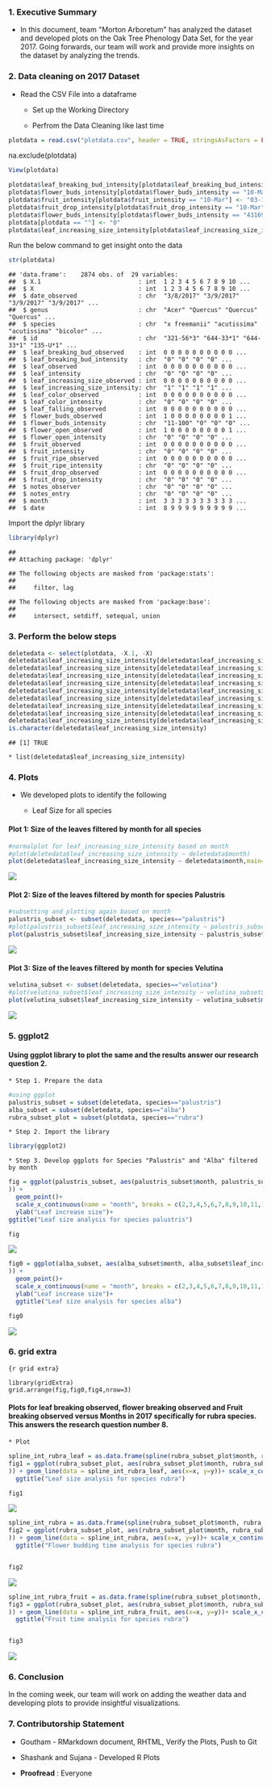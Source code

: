 ### 1. Executive Summary

-   In this document, team "Morton Arboretum" has analyzed the dataset and developed plots on the Oak Tree Phenology Data Set, for the year 2017. Going forwards, our team will work and provide more insights on the dataset by analyzing the trends.

### 2. Data cleaning on 2017 Dataset

-   Read the CSV File into a dataframe

    -   Set up the Working Directory

    -   Perfrom the Data Cleaning like last time

``` r
plotdata = read.csv("plotdata.csv", header = TRUE, stringsAsFactors = FALSE)
```

na.exclude(plotdata)

``` r
View(plotdata)
```

``` r
plotdata$leaf_breaking_bud_intensity[plotdata$leaf_breaking_bud_intensity == "10-Mar"] <- "03-10"
plotdata$flower_buds_intensity[plotdata$flower_buds_intensity == "10-Mar"] <- "03-10"
plotdata$fruit_intensity[plotdata$fruit_intensity == "10-Mar"] <- "03-10"
plotdata$fruit_drop_intensity[plotdata$fruit_drop_intensity == "10-Mar"] <- "03-10"
plotdata$flower_buds_intensity[plotdata$flower_buds_intensity == "43169.00"] <- "03-10"
plotdata[plotdata == ""] <- "0"
plotdata$leaf_increasing_size_intensity[plotdata$leaf_increasing_size_intensity == "0"] <- "1"
```

Run the below command to get insight onto the data

``` r
str(plotdata)
```

    ## 'data.frame':    2874 obs. of  29 variables:
    ##  $ X.1                           : int  1 2 3 4 5 6 7 8 9 10 ...
    ##  $ X                             : int  1 2 3 4 5 6 7 8 9 10 ...
    ##  $ date_observed                 : chr  "3/8/2017" "3/9/2017" "3/9/2017" "3/9/2017" ...
    ##  $ genus                         : chr  "Acer" "Quercus" "Quercus" "Quercus" ...
    ##  $ species                       : chr  "x freemanii" "acutissima" "acutissima" "bicolor" ...
    ##  $ id                            : chr  "321-56*3" "644-33*1" "644-33*1" "135-U*1" ...
    ##  $ leaf_breaking_bud_observed    : int  0 0 0 0 0 0 0 0 0 0 ...
    ##  $ leaf_breaking_bud_intensity   : chr  "0" "0" "0" "0" ...
    ##  $ leaf_observed                 : int  0 0 0 0 0 0 0 0 0 0 ...
    ##  $ leaf_intensity                : chr  "0" "0" "0" "0" ...
    ##  $ leaf_increasing_size_observed : int  0 0 0 0 0 0 0 0 0 0 ...
    ##  $ leaf_increasing_size_intensity: chr  "1" "1" "1" "1" ...
    ##  $ leaf_color_observed           : int  0 0 0 0 0 0 0 0 0 0 ...
    ##  $ leaf_color_intensity          : chr  "0" "0" "0" "0" ...
    ##  $ leaf_falling_observed         : int  0 0 0 0 0 0 0 0 0 0 ...
    ##  $ flower_buds_observed          : int  1 0 0 0 0 0 0 0 0 1 ...
    ##  $ flower_buds_intensity         : chr  "11-100" "0" "0" "0" ...
    ##  $ flower_open_observed          : int  1 0 0 0 0 0 0 0 0 1 ...
    ##  $ flower_open_intensity         : chr  "0" "0" "0" "0" ...
    ##  $ fruit_observed                : int  0 0 0 0 0 0 0 0 0 0 ...
    ##  $ fruit_intensity               : chr  "0" "0" "0" "0" ...
    ##  $ fruit_ripe_observed           : int  0 0 0 0 0 0 0 0 0 0 ...
    ##  $ fruit_ripe_intensity          : chr  "0" "0" "0" "0" ...
    ##  $ fruit_drop_observed           : int  0 0 0 0 0 0 0 0 0 0 ...
    ##  $ fruit_drop_intensity          : chr  "0" "0" "0" "0" ...
    ##  $ notes_observer                : chr  "0" "0" "0" "0" ...
    ##  $ notes_entry                   : chr  "0" "0" "0" "0" ...
    ##  $ month                         : int  3 3 3 3 3 3 3 3 3 3 ...
    ##  $ date                          : int  8 9 9 9 9 9 9 9 9 9 ...

Import the dplyr library

``` r
library(dplyr)
```

    ## 
    ## Attaching package: 'dplyr'

    ## The following objects are masked from 'package:stats':
    ## 
    ##     filter, lag

    ## The following objects are masked from 'package:base':
    ## 
    ##     intersect, setdiff, setequal, union

### 3. Perform the below steps

``` r
deletedata <- select(plotdata, -X.1, -X)
deletedata$leaf_increasing_size_intensity[deletedata$leaf_increasing_size_intensity == "0"] <- as.numeric("1")
deletedata$leaf_increasing_size_intensity[deletedata$leaf_increasing_size_intensity == "5-24%"] <- as.numeric("2")
deletedata$leaf_increasing_size_intensity[deletedata$leaf_increasing_size_intensity == "<25%"] <- as.numeric("2")
deletedata$leaf_increasing_size_intensity[deletedata$leaf_increasing_size_intensity == "25-49%"] <- "3"
deletedata$leaf_increasing_size_intensity[deletedata$leaf_increasing_size_intensity == "25-49"] <- "3"
deletedata$leaf_increasing_size_intensity[deletedata$leaf_increasing_size_intensity == "50-74%"] <- "4"
deletedata$leaf_increasing_size_intensity[deletedata$leaf_increasing_size_intensity == "50-74% "] <- "4"
deletedata$leaf_increasing_size_intensity[deletedata$leaf_increasing_size_intensity == "75-94%"] <- "5"
deletedata$leaf_increasing_size_intensity[deletedata$leaf_increasing_size_intensity == ">95%"] <- "6"
is.character(deletedata$leaf_increasing_size_intensity)
```

    ## [1] TRUE

    * list(deletedata$leaf_increasing_size_intensity)

### 4. Plots

-   We developed plots to identify the following

    -   Leaf Size for all species

#### Plot 1: Size of the leaves filtered by month for all species

``` r
#normalplot for leaf_increasing_size_intensity based on month
#plot(deletedata$leaf_increasing_size_intensity ~ deletedata$month)
plot(deletedata$leaf_increasing_size_intensity ~ deletedata$month,main="Leaf size analysis",xlab="month",ylab="leaf size intensity")
```

![](RPlots_Oak_Trees_files/figure-markdown_github/first%20plot-1.png)

#### Plot 2: Size of the leaves filtered by month for species Palustris

``` r
#subsetting and plotting again based on month
palustris_subset <- subset(deletedata, species=="palustris")
#plot(palustris_subset$leaf_increasing_size_intensity ~ palustris_subset$month)
plot(palustris_subset$leaf_increasing_size_intensity ~ palustris_subset$month,main="Leaf size analysis for palustris",xlab="month",ylab="leaf size intensity")
```

![](RPlots_Oak_Trees_files/figure-markdown_github/second%20plot-1.png)

#### Plot 3: Size of the leaves filtered by month for species Velutina

``` r
velutina_subset <- subset(deletedata, species=="velutina")
#plot(velutina_subset$leaf_increasing_size_intensity ~ velutina_subset$month)
plot(velutina_subset$leaf_increasing_size_intensity ~ velutina_subset$month,main="Leaf size analysis for velutina",xlab="month",ylab="leaf size intensity")
```

![](RPlots_Oak_Trees_files/figure-markdown_github/unnamed-chunk-2-1.png)

### 5. ggplot2

#### Using ggplot library to plot the same and the results answer our research question 2.

    * Step 1. Prepare the data

``` r
#using ggplot
palustris_subset = subset(deletedata, species=="palustris")
alba_subset = subset(deletedata, species=="alba")
rubra_subset_plot = subset(plotdata, species=="rubra")
```

    * Step 2. Import the library

``` r
library(ggplot2)
```

    * Step 3. Develop ggplots for Species "Palustris" and "Alba" filtered by month

``` r
fig = ggplot(palustris_subset, aes(palustris_subset$month, palustris_subset$leaf_increasing_size_intensity
)) + 
  geom_point()+ 
  scale_x_continuous(name = "month", breaks = c(2,3,4,5,6,7,8,9,10,11,12))+ 
  ylab("Leaf increase size")+
ggtitle("Leaf size analysis for species palustris") 

fig
```

![](RPlots_Oak_Trees_files/figure-markdown_github/Palustris%20and%20Alba-1.png)

``` r
fig0 = ggplot(alba_subset, aes(alba_subset$month, alba_subset$leaf_increasing_size_intensity
)) + 
  geom_point()+ 
  scale_x_continuous(name = "month", breaks = c(2,3,4,5,6,7,8,9,10,11,12))+ 
  ylab("Leaf increase size")+
  ggtitle("Leaf size analysis for species alba")   

fig0
```

![](RPlots_Oak_Trees_files/figure-markdown_github/Palustris%20and%20Alba-2.png)

### 6. grid extra

    {r grid extra}

    library(gridExtra)
    grid.arrange(fig,fig0,fig4,nrow=3)

#### Plots for leaf breaking observed, flower breaking observed and Fruit breaking observed versus Months in 2017 specifically for rubra species. This answers the research question number 8.

    * Plot

``` r
spline_int_rubra_leaf = as.data.frame(spline(rubra_subset_plot$month, rubra_subset_plot$leaf_breaking_bud_observed))
fig1 = ggplot(rubra_subset_plot, aes(rubra_subset_plot$month, rubra_subset_plot$leaf_breaking_bud_observed
)) + geom_line(data = spline_int_rubra_leaf, aes(x=x, y=y))+ scale_x_continuous(name = "month", breaks = c(2,3,4,5,6,7,8,9,10,11,12)) + scale_y_continuous(name = "Leaf budding time", limits = c(-0.01,1), breaks = c(0,1))+
  ggtitle("Leaf size analysis for species rubra")

fig1  
```

![](RPlots_Oak_Trees_files/figure-markdown_github/final%20plot-1.png)

``` r
spline_int_rubra = as.data.frame(spline(rubra_subset_plot$month, rubra_subset_plot$flower_buds_observed))
fig2 = ggplot(rubra_subset_plot, aes(rubra_subset_plot$month, rubra_subset_plot$flower_buds_observed
)) + geom_line(data = spline_int_rubra, aes(x=x, y=y))+ scale_x_continuous(name = "month", breaks = c(2,3,4,5,6,7,8,9,10,11,12)) + scale_y_continuous(name = "Flower budding time", limits = c(-0.01,1), breaks = c(0,1))+
  ggtitle("Flower budding time analysis for species rubra")


fig2
```

![](RPlots_Oak_Trees_files/figure-markdown_github/final%20plot-2.png)

``` r
spline_int_rubra_fruit = as.data.frame(spline(rubra_subset_plot$month, rubra_subset_plot$fruit_observed))
fig3 = ggplot(rubra_subset_plot, aes(rubra_subset_plot$month, rubra_subset_plot$fruit_observed
)) + geom_line(data = spline_int_rubra_fruit, aes(x=x, y=y))+ scale_x_continuous(name = "month", breaks = c(2,3,4,5,6,7,8,9,10,11,12)) + scale_y_continuous(name = "Fruit observed time", limits = c(-0.01,1.1), breaks = c(0,1))+
  ggtitle("Fruit time analysis for species rubra")


fig3
```

![](RPlots_Oak_Trees_files/figure-markdown_github/final%20plot-3.png)

### 6. Conclusion

In the coming week, our team will work on adding the weather data and developing plots to provide insightful visualizations.

### 7. Contributorship Statement

-   Goutham - RMarkdown document, RHTML, Verify the Plots, Push to Git
-   Shashank and Sujana - Developed R Plots

-   **Proofread** : Everyone
